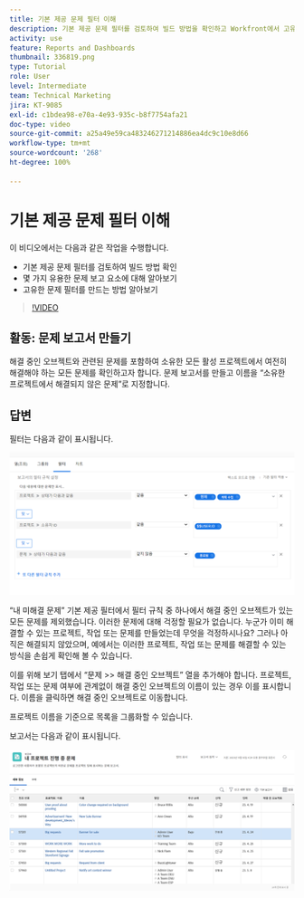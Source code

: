 ```yaml
---
title: 기본 제공 문제 필터 이해
description: 기본 제공 문제 필터를 검토하여 빌드 방법을 확인하고 Workfront에서 고유한 문제 필터를 생성하는 방법을 알아봅니다.
activity: use
feature: Reports and Dashboards
thumbnail: 336819.png
type: Tutorial
role: User
level: Intermediate
team: Technical Marketing
jira: KT-9085
exl-id: c1bdea98-e70a-4e93-935c-b8f7754afa21
doc-type: video
source-git-commit: a25a49e59ca483246271214886ea4dc9c10e8d66
workflow-type: tm+mt
source-wordcount: '268'
ht-degree: 100%

---
```


# 기본 제공 문제 필터 이해

이 비디오에서는 다음과 같은 작업을 수행합니다.

* 기본 제공 문제 필터를 검토하여 빌드 방법 확인
* 몇 가지 유용한 문제 보고 요소에 대해 알아보기
* 고유한 문제 필터를 만드는 방법 알아보기

>[!VIDEO](https://video.tv.adobe.com/v/336819/?quality=12&learn=on)

## 활동: 문제 보고서 만들기

해결 중인 오브젝트와 관련된 문제를 포함하여 소유한 모든 활성 프로젝트에서 여전히 해결해야 하는 모든 문제를 확인하고자 합니다. 문제 보고서를 만들고 이름을 “소유한 프로젝트에서 해결되지 않은 문제”로 지정합니다.

## 답변

필터는 다음과 같이 표시됩니다.

![문제 필터를 만드는 화면 이미지](assets/opening-built-in-issue-filters-1.png)

“내 미해결 문제” 기본 제공 필터에서 필터 규칙 중 하나에서 해결 중인 오브젝트가 있는 모든 문제를 제외했습니다. 이러한 문제에 대해 걱정할 필요가 없습니다. 누군가 이미 해결할 수 있는 프로젝트, 작업 또는 문제를 만들었는데 무엇을 걱정하시나요? 그러나 아직은 해결되지 않았으며, 예에서는 이러한 프로젝트, 작업 또는 문제를 해결할 수 있는 방식을 손쉽게 확인해 볼 수 있습니다.

이를 위해 보기 탭에서 “문제 >> 해결 중인 오브젝트” 열을 추가해야 합니다. 프로젝트, 작업 또는 문제 여부에 관계없이 해결 중인 오브젝트의 이름이 있는 경우 이를 표시합니다. 이름을 클릭하면 해결 중인 오브젝트로 이동합니다.

프로젝트 이름을 기준으로 목록을 그룹화할 수 있습니다.

보고서는 다음과 같이 표시됩니다.

![문제 보고서 이미지](assets/opening-built-in-issue-filters-2.png)

